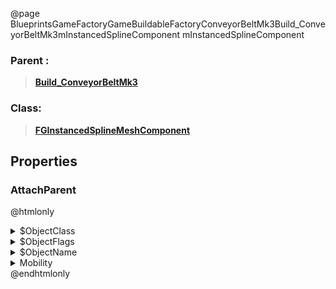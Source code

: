 @page BlueprintsGameFactoryGameBuildableFactoryConveyorBeltMk3Build_ConveyorBeltMk3mInstancedSplineComponent mInstancedSplineComponent
### Parent :
<b><a href="_blueprints_game_factory_game_buildable_factory_conveyor_belt_mk3_build__conveyor_belt_mk3.html"><blockquote>Build_ConveyorBeltMk3</blockquote></a></b>
### Class:
<b><a href="_class_script_f_g_instanced_spline_mesh_component.html"><blockquote>FGInstancedSplineMeshComponent</blockquote></a></b>
## Properties
### AttachParent
@htmlonly
<details>
 <summary>$ObjectClass</summary>
<b><a href="_class_script_scene_component.html"><blockquote>SceneComponent</blockquote></a></b>
</details>
<details>
 <summary>$ObjectFlags</summary>
<blockquote>2883617</blockquote>
</details>
<details>
 <summary>$ObjectName</summary>
<blockquote>RootComponent</blockquote>
</details>
<details>
 <summary>Mobility</summary>
<blockquote>0</blockquote>
</details>
@endhtmlonly

